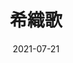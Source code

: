 ---
title: 希織歌
description: 2nd Album「希織歌」 収録曲 2021-07-21リリース
image: /img/album/kiryca.jpg
date: 2021-07-21

# Badge style
style:
    background: "#4682B4"
    color: "#fff"
---